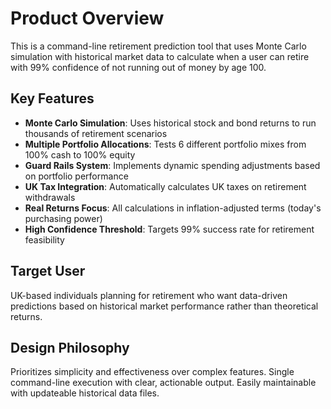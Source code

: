 # Product Overview

This is a command-line retirement prediction tool that uses Monte Carlo simulation with historical market data to calculate when a user can retire with 99% confidence of not running out of money by age 100.

## Key Features

- **Monte Carlo Simulation**: Uses historical stock and bond returns to run thousands of retirement scenarios
- **Multiple Portfolio Allocations**: Tests 6 different portfolio mixes from 100% cash to 100% equity
- **Guard Rails System**: Implements dynamic spending adjustments based on portfolio performance
- **UK Tax Integration**: Automatically calculates UK taxes on retirement withdrawals
- **Real Returns Focus**: All calculations in inflation-adjusted terms (today's purchasing power)
- **High Confidence Threshold**: Targets 99% success rate for retirement feasibility

## Target User

UK-based individuals planning for retirement who want data-driven predictions based on historical market performance rather than theoretical returns.

## Design Philosophy

Prioritizes simplicity and effectiveness over complex features. Single command-line execution with clear, actionable output. Easily maintainable with updateable historical data files.